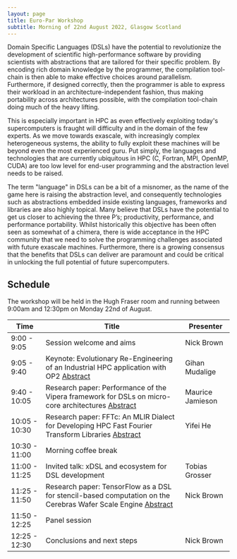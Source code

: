 ```yaml
---
layout: page
title: Euro-Par Workshop
subtitle: Morning of 22nd August 2022, Glasgow Scotland
---
```


Domain Specific Languages (DSLs) have the potential to revolutionize the development of scientific high-performance software by providing scientists with abstractions that are tailored for their specific problem. By encoding rich domain knowledge by the programmer, the compilation tool-chain is then able to make effective choices around parallelism. Furthermore, if designed correctly, then the programmer is able to express their workload in an architecture-independent fashion, thus making portability across architectures possible, with the compilation tool-chain doing much of the heavy lifting.

This is especially important in HPC as even effectively exploiting today's supercomputers is fraught will difficulty and in the domain of the few experts. As we move towards exascale, with increasingly complex heterogeneous systems, the ability to fully exploit these machines will be beyond even the most experienced guru. Put simply, the languages and technologies that are currently ubiquitous in HPC (C, Fortran, MPI, OpenMP, CUDA) are too low level for end-user programming and the abstraction level needs to be raised. 

The term "language" in DSLs can be a bit of a misnomer, as the name of the game here is raising the abstraction level, and consequently technologies such as abstractions embedded inside existing languages, frameworks and libraries are also highly topical. Many believe that DSLs have the potential to get us closer to achieving the three P’s; productivity, performance, and performance portability. Whilst historically this objective has been often seen as somewhat of a chimera, there is wide acceptance in the HPC community that we need to solve the programming challenges associated with future exascale machines. Furthermore, there is a growing consensus that the benefits that DSLs can deliver are paramount and could be critical in unlocking the full potential of future supercomputers.

## Schedule 

The workshop will be held in the Hugh Fraser room and running between 9:00am and 12:30pm on Monday 22nd of August.

| Time          | Title | Presenter |
| ------------- | ------------- | ------------- |
| 9:00 - 9:05  | Session welcome and aims  | Nick Brown |
| 9:05 - 9:40  | Keynote: Evolutionary Re-Engineering of an Industrial HPC application with OP2 [Abstract](https://www.xdsl.dev/euro-par-abstracts/#gihan-mudalige)  | Gihan Mudalige |
| 9:40 - 10:05 | Research paper: Performance of the Vipera framework for DSLs on micro-core architectures [Abstract](https://www.xdsl.dev/euro-par-abstracts/#maurice-jamieson) | Maurice Jamieson |
| 10:05 - 10:30 | Research paper: FFTc: An MLIR Dialect for Developing HPC Fast Fourier Transform Libraries [Abstract](https://www.xdsl.dev/euro-par-abstracts/#yifei-he)| Yifei He |
| 10:30 - 11:00 | Morning coffee break | |
| 11:00 - 11:25 | Invited talk: xDSL and ecosystem for DSL development | Tobias Grosser
| 11:25 - 11:50 | Research paper: TensorFlow as a DSL for stencil-based computation on the Cerebras Wafer Scale Engine [Abstract](https://www.xdsl.dev/euro-par-abstracts/#nick-brown)| Nick Brown |
| 11:50 - 12:25 | Panel session | |
| 12:25 - 12:30 | Conclusions and next steps | Nick Brown |


